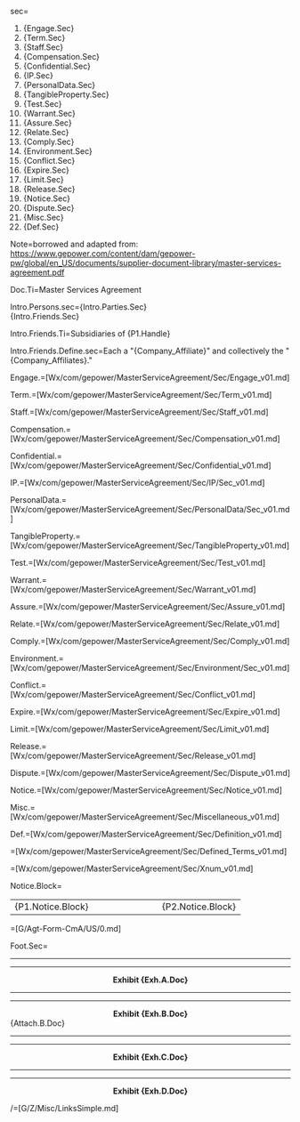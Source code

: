 sec=<ol><li>{Engage.Sec}</li><li>{Term.Sec}</li><li>{Staff.Sec}</li><li>{Compensation.Sec}</li><li>{Confidential.Sec}</li><li>{IP.Sec}</li><li>{PersonalData.Sec}</li><li>{TangibleProperty.Sec}</li><li>{Test.Sec}</li><li>{Warrant.Sec}</li><li>{Assure.Sec}</li><li>{Relate.Sec}</li><li>{Comply.Sec}</li><li>{Environment.Sec}</li><li>{Conflict.Sec}</li><li>{Expire.Sec}</li><li>{Limit.Sec}</li><li>{Release.Sec}</li><li>{Notice.Sec}</li><li>{Dispute.Sec}</li><li>{Misc.Sec}</li><li>{Def.Sec}</li></ol>
 
Note=borrowed and adapted from:  <a href="https://www.gepower.com/content/dam/gepower-pw/global/en_US/documents/supplier-document-library/master-services-agreement.pdf">https://www.gepower.com/content/dam/gepower-pw/global/en_US/documents/supplier-document-library/master-services-agreement.pdf</a>

Doc.Ti=Master Services Agreement

Intro.Persons.sec={Intro.Parties.Sec}<br>{Intro.Friends.Sec}

Intro.Friends.Ti=Subsidiaries of {P1.Handle}

Intro.Friends.Define.sec=Each a "{Company_Affiliate}" and collectively the "{Company_Affiliates}."

Engage.=[Wx/com/gepower/MasterServiceAgreement/Sec/Engage_v01.md]

Term.=[Wx/com/gepower/MasterServiceAgreement/Sec/Term_v01.md]

Staff.=[Wx/com/gepower/MasterServiceAgreement/Sec/Staff_v01.md]

Compensation.=[Wx/com/gepower/MasterServiceAgreement/Sec/Compensation_v01.md]

Confidential.=[Wx/com/gepower/MasterServiceAgreement/Sec/Confidential_v01.md]

IP.=[Wx/com/gepower/MasterServiceAgreement/Sec/IP/Sec_v01.md]

PersonalData.=[Wx/com/gepower/MasterServiceAgreement/Sec/PersonalData/Sec_v01.md]

TangibleProperty.=[Wx/com/gepower/MasterServiceAgreement/Sec/TangibleProperty_v01.md]

Test.=[Wx/com/gepower/MasterServiceAgreement/Sec/Test_v01.md]

Warrant.=[Wx/com/gepower/MasterServiceAgreement/Sec/Warrant_v01.md]

Assure.=[Wx/com/gepower/MasterServiceAgreement/Sec/Assure_v01.md]

Relate.=[Wx/com/gepower/MasterServiceAgreement/Sec/Relate_v01.md]

Comply.=[Wx/com/gepower/MasterServiceAgreement/Sec/Comply_v01.md]

Environment.=[Wx/com/gepower/MasterServiceAgreement/Sec/Environment/Sec_v01.md]

Conflict.=[Wx/com/gepower/MasterServiceAgreement/Sec/Conflict_v01.md]

Expire.=[Wx/com/gepower/MasterServiceAgreement/Sec/Expire_v01.md]

Limit.=[Wx/com/gepower/MasterServiceAgreement/Sec/Limit_v01.md]

Release.=[Wx/com/gepower/MasterServiceAgreement/Sec/Release_v01.md]

Dispute.=[Wx/com/gepower/MasterServiceAgreement/Sec/Dispute_v01.md]

Notice.=[Wx/com/gepower/MasterServiceAgreement/Sec/Notice_v01.md]

Misc.=[Wx/com/gepower/MasterServiceAgreement/Sec/Miscellaneous_v01.md]

Def.=[Wx/com/gepower/MasterServiceAgreement/Sec/Definition_v01.md]

=[Wx/com/gepower/MasterServiceAgreement/Sec/Defined_Terms_v01.md]

=[Wx/com/gepower/MasterServiceAgreement/Sec/Xnum_v01.md]

Notice.Block=<table><tbody><tr><td>{P1.Notice.Block}</td><td width="100"></td><td>{P2.Notice.Block}</td> </tr></tbody></table>

=[G/Agt-Form-CmA/US/0.md]

Foot.Sec=<hr><hr><center><b>Exhibit {Exh.A.Doc}</b></center><hr><hr><center><b>Exhibit {Exh.B.Doc}</b></center>{Attach.B.Doc}<hr><hr><center><b>Exhibit {Exh.C.Doc}</b></center><hr><hr><center><b>Exhibit {Exh.D.Doc}</b></center> 

/=[G/Z/Misc/LinksSimple.md]

